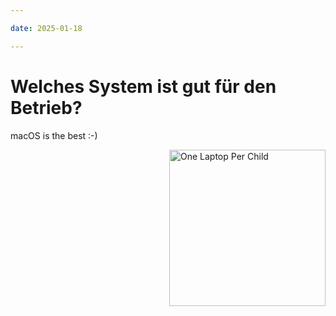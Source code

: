 ```yaml
---

date: 2025-01-18

---
```


# Welches System ist gut für den Betrieb?

macOS is the best :-)

<img src="img/olpc.jpg" alt="One Laptop Per Child" style="float: right; margin: 0 0 1em 1em; width: 250px;">


